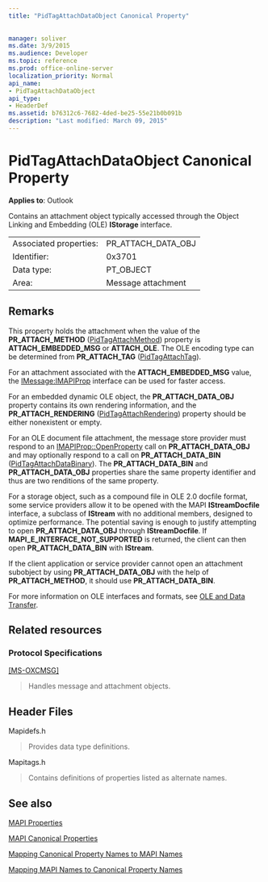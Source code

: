 ```yaml
---
title: "PidTagAttachDataObject Canonical Property"
 
 
manager: soliver
ms.date: 3/9/2015
ms.audience: Developer
ms.topic: reference
ms.prod: office-online-server
localization_priority: Normal
api_name:
- PidTagAttachDataObject
api_type:
- HeaderDef
ms.assetid: b76312c6-7682-4ded-be25-55e21b0b091b
description: "Last modified: March 09, 2015"
---
```


# PidTagAttachDataObject Canonical Property

  
  
**Applies to**: Outlook 
  
Contains an attachment object typically accessed through the Object Linking and Embedding (OLE) **IStorage** interface. 
  
|||
|:-----|:-----|
|Associated properties:  <br/> |PR_ATTACH_DATA_OBJ  <br/> |
|Identifier:  <br/> |0x3701  <br/> |
|Data type:  <br/> |PT_OBJECT  <br/> |
|Area:  <br/> |Message attachment  <br/> |
   
## Remarks

This property holds the attachment when the value of the **PR_ATTACH_METHOD** ([PidTagAttachMethod](pidtagattachmethod-canonical-property.md)) property is **ATTACH_EMBEDDED_MSG** or **ATTACH_OLE**. The OLE encoding type can be determined from **PR_ATTACH_TAG** ([PidTagAttachTag](pidtagattachtag-canonical-property.md)). 
  
For an attachment associated with the **ATTACH_EMBEDDED_MSG** value, the [IMessage:IMAPIProp](imessageimapiprop.md) interface can be used for faster access. 
  
For an embedded dynamic OLE object, the **PR_ATTACH_DATA_OBJ** property contains its own rendering information, and the **PR_ATTACH_RENDERING** ([PidTagAttachRendering](pidtagattachrendering-canonical-property.md)) property should be either nonexistent or empty. 
  
For an OLE document file attachment, the message store provider must respond to an [IMAPIProp::OpenProperty](imapiprop-openproperty.md) call on **PR_ATTACH_DATA_OBJ** and may optionally respond to a call on **PR_ATTACH_DATA_BIN** ([PidTagAttachDataBinary](pidtagattachdatabinary-canonical-property.md)). The **PR_ATTACH_DATA_BIN** and **PR_ATTACH_DATA_OBJ** properties share the same property identifier and thus are two renditions of the same property. 
  
For a storage object, such as a compound file in OLE 2.0 docfile format, some service providers allow it to be opened with the MAPI **IStreamDocfile** interface, a subclass of **IStream** with no additional members, designed to optimize performance. The potential saving is enough to justify attempting to open **PR_ATTACH_DATA_OBJ** through **IStreamDocfile**. If **MAPI_E_INTERFACE_NOT_SUPPORTED** is returned, the client can then open **PR_ATTACH_DATA_BIN** with **IStream**. 
  
If the client application or service provider cannot open an attachment subobject by using **PR_ATTACH_DATA_OBJ** with the help of **PR_ATTACH_METHOD**, it should use **PR_ATTACH_DATA_BIN**. 
  
For more information on OLE interfaces and formats, see [OLE and Data Transfer](http://msdn.microsoft.com/library/d4a57956-37ba-44ca-8efc-bf617ad5e77b.aspx).
  
## Related resources

### Protocol Specifications

[[MS-OXCMSG]](http://msdn.microsoft.com/library/7fd7ec40-deec-4c06-9493-1bc06b349682%28Office.15%29.aspx)
  
> Handles message and attachment objects.
    
## Header Files

Mapidefs.h
  
> Provides data type definitions.
    
Mapitags.h
  
> Contains definitions of properties listed as alternate names.
    
## See also



[MAPI Properties](mapi-properties.md)
  
[MAPI Canonical Properties](mapi-canonical-properties.md)
  
[Mapping Canonical Property Names to MAPI Names](mapping-canonical-property-names-to-mapi-names.md)
  
[Mapping MAPI Names to Canonical Property Names](mapping-mapi-names-to-canonical-property-names.md)

